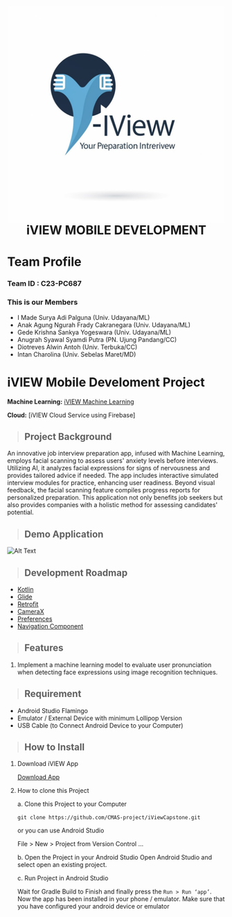 <h1 align="center">
  <img align="center" src="https://github.com/intancharolina079/intancharolina079/blob/main/logoiview.jpg"  width="500"></img>
<br>
iVIEW MOBILE DEVELOPMENT
</h1>

# Team Profile

### Team ID : C23-PC687

### This is our Members

- I Made Surya Adi Palguna (Univ. Udayana/ML)
- Anak Agung Ngurah Frady Cakranegara (Univ. Udayana/ML)
- Gede Krishna Sankya Yogeswara (Univ. Udayana/ML)
- Anugrah Syawal Syamdi Putra (PN. Ujung Pandang/CC)
- Diotreves Alwin Antoh (Univ. Terbuka/CC)
- Intan Charolina (Univ. Sebelas Maret/MD)

# iVIEW Mobile Develoment Project

**Machine Learning:**
[iVIEW Machine Learning](https://github.com/CH2-PS468-Capstone-Bangkit/iView-Capstone-Model)

**Cloud:**
[iVIEW Cloud Service using Firebase]

> ## Project Background
An innovative job interview preparation app, infused with Machine Learning, employs facial scanning to assess users' anxiety levels before interviews. Utilizing AI, it analyzes facial expressions for signs of nervousness and provides tailored advice if needed. The app includes interactive simulated interview modules for practice, enhancing user readiness. Beyond visual feedback, the facial scanning feature compiles progress reports for personalized preparation. This application not only benefits job seekers but also provides companies with a holistic method for assessing candidates' potential.

> ## Demo Application

<img src="-" alt="Alt Text" width="200" />

> ## Development Roadmap
- [Kotlin](https://kotlinlang.org/)
- [Glide](https://github.com/bumptech/glide)
- [Retrofit](https://square.github.io/retrofit/)
- [CameraX](https://developer.android.com/training/camerax)
- [Preferences](https://developer.android.com/reference/android/preference/Preference)
- [Navigation Component](https://developer.android.com/guide/navigation/navigation-getting-started)


> ## Features
1. Implement a machine learning model to evaluate user pronunciation when detecting face expressions using image recognition techniques.

> ## Requirement
* Android Studio Flamingo
* Emulator / External Device with minimum Lollipop Version
* USB Cable (to Connect Android Device to your Computer)


> ## How to Install
1. Download iVIEW App

    [Download App](-)

2. How to clone this Project

   a. Clone this Project to your Computer
   ```
   git clone https://github.com/CMAS-project/iViewCapstone.git
   ```

   or you can use Android Studio 

   File > New > Project from Version Control ...

   b. Open the Project in your Android Studio
   Open Android Studio and select open an existing project.

   c. Run Project in Android Studio
  
   Wait for Gradle Build to Finish and finally press the `Run > Run ‘app’`. Now the app has been installed in your phone / emulator. Make sure that you have configured your android device or emulator 
